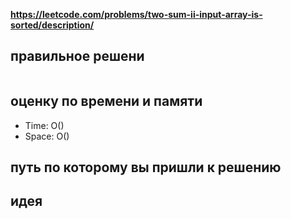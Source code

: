 **https://leetcode.com/problems/two-sum-ii-input-array-is-sorted/description/**

## правильное решени
```python
```

## оценку по времени и памяти
- Time: O()
- Space: O()

## путь по которому вы пришли к решению

## идея
